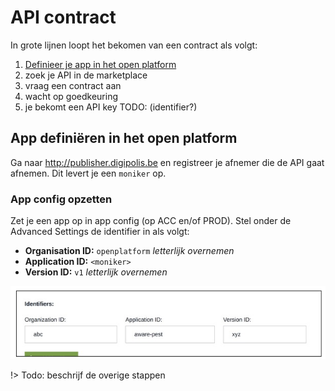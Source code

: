 # API contract

In grote lijnen loopt het bekomen van een contract als volgt: 

1. [Definieer je app in het open platform](/wcmv4/content/api-contract?id=app-definiëren-in-het-open-platform)
2. zoek je API in de marketplace
3. vraag een contract aan
4. wacht op goedkeuring 
5. je bekomt een API key TODO: (identifier?)


## App definiëren in het open platform
Ga naar http://publisher.digipolis.be en registreer je afnemer die de API gaat afnemen. Dit levert je een `moniker` op.

### App config opzetten
Zet je een app op in app config (op ACC en/of PROD). Stel onder de Advanced Settings de identifier in als volgt:

* **Organisation ID:** `openplatform` *letterlijk overnemen*
* **Application ID:** `<moniker>`
* **Version ID:** `v1` *letterlijk overnemen* 

![API config](../assets/api-config.jpg 'API config')

!> Todo: beschrijf de overige stappen